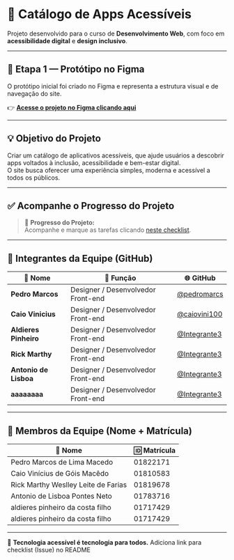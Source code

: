 # 🧠 Catálogo de Apps Acessíveis

Projeto desenvolvido para o curso de **Desenvolvimento Web**, com foco em **acessibilidade digital** e **design inclusivo**.

---

## 🎨 Etapa 1 — Protótipo no Figma

O protótipo inicial foi criado no Figma e representa a estrutura visual e de navegação do site.

👉 **[Acesse o projeto no Figma clicando aqui](https://www.figma.com/proto/KPk2DX5OW9qQp6sdJM7sxG/AcessiAp?node-id=0-1&t=MkFjGlS4EytmeM1Q-1)**

---

## 💡 Objetivo do Projeto

Criar um catálogo de aplicativos acessíveis, que ajude usuários a descobrir apps voltados à inclusão, acessibilidade e bem-estar digital.  
O site busca oferecer uma experiência simples, moderna e acessível a todos os públicos.

---

## ✅ Acompanhe o Progresso do Projeto

> 🧭 **Progresso do Projeto:**  
> Acompanhe e marque as tarefas clicando [neste checklist](https://github.com/Pedro0oficial/accessible-apps-catalog/issues/1).

---
## 👥 Integrantes da Equipe (GitHub)

| 🧑 Nome | 💼 Função | 🌐 GitHub |
|----------|------------|-----------|
| **Pedro Marcos** | Designer / Desenvolvedor Front-end | [@pedromarcs](https://github.com/pedromarcs) | |
| **Caio Vinicius** | Designer / Desenvolvedor Front-end | [@caiovini100](https://github.com/caiovini100) |
| **Aldieres Pinheiro** | Designer / Desenvolvedor Front-end | [@Integrante3](https://github.com/SEU-USUARIO3) |
| **Rick Marthy** | Designer / Desenvolvedor Front-end | [@Integrante3](https://github.com/SEU-USUARIO3) |
| **Antonio de Lisboa** | Designer / Desenvolvedor Front-end | [@Integrante3](https://github.com/SEU-USUARIO3) |
| **aaaaaaaa** | Designer / Desenvolvedor Front-end | [@Integrante3](https://github.com/SEU-USUARIO3) |

---

## 📝 Membros da Equipe (Nome + Matrícula)

| 🧑 Nome | 🆔 Matrícula |
|----------|------------|
| Pedro Marcos de Lima Macedo | 01822171 |
| Caio Vinícius de Góis Macêdo | 01810583 |
| Rick Marthy Weslley Leite de Farias  | 01819678 |
| Antonio de Lisboa Pontes Neto  | 01783716 |
| aldieres pinheiro da costa filho | 01717429 |]
| aldieres pinheiro da costa filho | 01717429 |

---

💙 **Tecnologia acessível é tecnologia para todos.**
Adiciona link para checklist (Issue) no README
